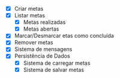- [x] Criar metas
- [x] Listar metas
    - [x] Metas realizadas
    - [x] Metas abertas
- [x] Marcar/Desmarcar etas como concluída
- [x] Remover metas
- [x] Sistema de mensagens
- [x] Persistência de Dados
    - [x] Sistema de carregar metas
    - [x] Sistema de salvar metas